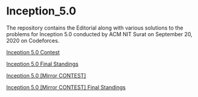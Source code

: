 # Inception_5.0
The repository contains the Editorial along with various solutions to the problems for Inception 5.0 conducted by ACM NIT Surat on September 20, 2020 on Codeforces.


[Inception 5.0 Contest ](https://codeforces.com/contestInvitation/e3e925905613ea540be18c4c75b25ef1339b3735)

[Inception 5.0 Final Standings](https://codeforces.com/spectator/ranklist/7030c98510c30b38986c2909d6e65f5b)

[Inception 5.0 [Mirror CONTEST] ](https://codeforces.com/contestInvitation/d0be3e91f8399bb41263959c1cfc9a304c245c23)

[Inception 5.0 [Mirror CONTEST] Final Standings](https://codeforces.com/spectator/ranklist/0845bc681a931a9ec8f5af8638a358b4)
